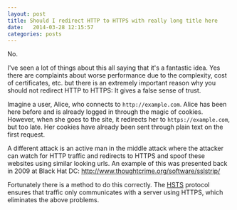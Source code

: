 ```yaml
---
layout: post
title: Should I redirect HTTP to HTTPS with really long title here
date:   2014-03-28 12:15:57
categories: posts
---
```


No.

I've seen a lot of things about this all saying that it's a fantastic idea. Yes there are complaints about worse performance due to the complexity, cost of certificates, etc. but there is an extremely important reason why you should not redirect HTTP to HTTPS: It gives a false sense of trust. 

Imagine a user, Alice, who connects to `http://example.com`. Alice has been here before and is already logged in through the magic of cookies. However, when she goes to the site, it redirects her to `https://example.com`, but too late. Her cookies have already been sent through plain text on the first request. 

A different attack is an active man in the middle attack where the attacker can watch for HTTP traffic and redirects to HTTPS and spoof these websites using similar looking urls. An example of this was presented back in 2009 at Black Hat DC: <http://www.thoughtcrime.org/software/sslstrip/>

Fortunately there is a method to do this correctly. The [HSTS](http://en.wikipedia.org/wiki/HTTP_Strict_Transport_Security) protocol ensures that traffic only communicates with a server using HTTPS, which eliminates the above problems. 
